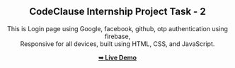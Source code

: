 <div align="center">
  
  <h2 align="center">CodeClause Internship Project Task - 2</h2>

  This is Login page using Google, facebook, github, otp authentication using firebase, 
  <br />Responsive for all devices, built using HTML, CSS, and JavaScript.

  <a href="http://127.0.0.1:5500/index.html"><strong>➥ Live Demo</strong></a>

</div>

